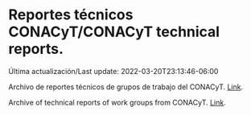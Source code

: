 # Reportes técnicos CONACyT/CONACyT technical reports.

Última actualización/Last update: 2022-03-20T23:13:46-06:00

Archivo de reportes técnicos de grupos de trabajo del CONACyT. [Link](https://salud.conacyt.mx/coronavirus/investigacion/productos/).

Archive of technical reports of work groups from CONACyT. [Link](https://salud.conacyt.mx/coronavirus/investigacion/productos/).
